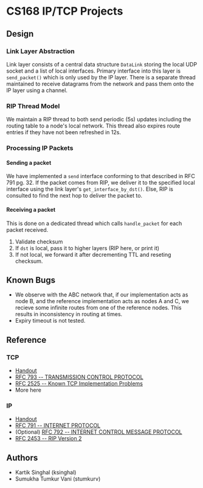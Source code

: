 # CS168 IP/TCP Projects

## Design
### Link Layer Abstraction
Link layer consists of a central data structure `DataLink` storing the local UDP socket and a list of local interfaces. Primary interface into this layer is `send_packet()` which is only used by the IP layer. There is a separate thread maintained to receive datagrams from the network and pass them onto the IP layer using a channel.

### RIP Thread Model
We maintain a RIP thread to both send periodic (5s) updates including the routing table to a node's local network. This thread also expires route entries if they have not been refreshed in 12s.

### Processing IP Packets

#### Sending a packet
We have implemented a `send` interface conforming to that described in RFC 791 pg. 32. If the packet comes from RIP, we deliver it to the specified local interface using the link layer's `get_interface_by_dst()`. Else, RIP is consulted to find the next hop to deliver the packet to.

#### Receiving a packet
This is done on a dedicated thread which calls `handle_packet` for each packet received.
1. Validate checksum
1. If `dst` is local, pass it to higher layers (RIP here, or print it)
1. If not local, we forward it after decrementing TTL and reseting checksum.

## Known Bugs
- We observe with the ABC network that, if our implementation acts as node B, and the reference implementation acts as nodes A and C, we recieve some infinite routes from one of the reference nodes. This results in inconsistency in routing at times.
- Expiry timeout is not tested.

## Reference
### TCP
- [Handout](http://cs.brown.edu/courses/csci1680/f16/content/projects/tcp.pdf)
- [RFC 793 -- TRANSMISSION CONTROL PROTOCOL](https://tools.ietf.org/html/rfc793)
- [RFC 2525 -- Known TCP Implementation Problems](https://tools.ietf.org/html/rfc2525)
- More here

### IP
- [Handout](http://cs.brown.edu/courses/csci1680/f16/content/projects/ip.pdf)
- [RFC 791 -- INTERNET PROTOCOL](https://tools.ietf.org/html/rfc791)
- (Optional) [RFC 792 -- INTERNET CONTROL MESSAGE PROTOCOL](https://tools.ietf.org/html/rfc792)
- [RFC 2453 -- RIP Version 2](https://tools.ietf.org/html/rfc2453)


## Authors
- Kartik Singhal (ksinghal)
- Sumukha Tumkur Vani (stumkurv)
